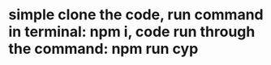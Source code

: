 # simple clone the code, run command in terminal:   npm i, code run through the command: npm run cyp
